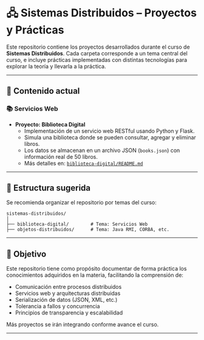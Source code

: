 # 🖧 Sistemas Distribuidos – Proyectos y Prácticas

Este repositorio contiene los proyectos desarrollados durante el curso de **Sistemas Distribuidos**. Cada carpeta corresponde a un tema central del curso, e incluye prácticas implementadas con distintas tecnologías para explorar la teoría y llevarla a la práctica.

---

## 📂 Contenido actual

### 📚 Servicios Web

- **Proyecto: Biblioteca Digital**
  - Implementación de un servicio web RESTful usando Python y Flask.
  - Simula una biblioteca donde se pueden consultar, agregar y eliminar libros.
  - Los datos se almacenan en un archivo JSON (`books.json`) con información real de 50 libros.
  - Más detalles en: [`biblioteca-digital/README.md`](./biblioteca-digital/README.md)

---

## 🧱 Estructura sugerida

Se recomienda organizar el repositorio por temas del curso:

```
sistemas-distribuidos/
│
├── biblioteca-digital/        # Tema: Servicios Web
├── objetos-distribuidos/      # Tema: Java RMI, CORBA, etc.
```

---

## 🧠 Objetivo

Este repositorio tiene como propósito documentar de forma práctica los conocimientos adquiridos en la materia, facilitando la comprensión de:

- Comunicación entre procesos distribuidos
- Servicios web y arquitecturas distribuidas
- Serialización de datos (JSON, XML, etc.)
- Tolerancia a fallos y concurrencia
- Principios de transparencia y escalabilidad

Más proyectos se irán integrando conforme avance el curso.

---
